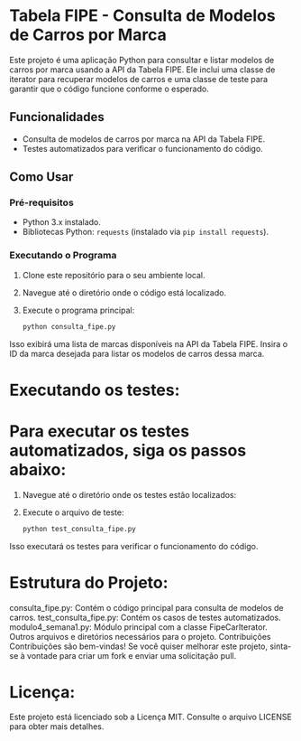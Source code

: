 # Tabela FIPE - Consulta de Modelos de Carros por Marca

Este projeto é uma aplicação Python para consultar e listar modelos de carros por marca usando a API da Tabela FIPE. Ele inclui uma classe de iterator para recuperar modelos de carros e uma classe de teste para garantir que o código funcione conforme o esperado.

## Funcionalidades

- Consulta de modelos de carros por marca na API da Tabela FIPE.
- Testes automatizados para verificar o funcionamento do código.

## Como Usar

### Pré-requisitos

- Python 3.x instalado.
- Bibliotecas Python: `requests` (instalado via `pip install requests`).

### Executando o Programa

1. Clone este repositório para o seu ambiente local.

2. Navegue até o diretório onde o código está localizado.

3. Execute o programa principal:

   ```bash
   python consulta_fipe.py

Isso exibirá uma lista de marcas disponíveis na API da Tabela FIPE. Insira o ID da marca desejada para listar os modelos de carros dessa marca.

# Executando os testes:

# Para executar os testes automatizados, siga os passos abaixo:

1. Navegue até o diretório onde os testes estão localizados:

3. Execute o arquivo de teste:

   ```bash
   python test_consulta_fipe.py


Isso executará os testes para verificar o funcionamento do código.

# Estrutura do Projeto:

consulta_fipe.py: Contém o código principal para consulta de modelos de carros.
test_consulta_fipe.py: Contém os casos de testes automatizados.
modulo4_semana1.py: Módulo principal com a classe FipeCarIterator.
Outros arquivos e diretórios necessários para o projeto.
Contribuições
Contribuições são bem-vindas! Se você quiser melhorar este projeto, sinta-se à vontade para criar um fork e enviar uma solicitação pull.

# Licença:

Este projeto está licenciado sob a Licença MIT. Consulte o arquivo LICENSE para obter mais detalhes.




